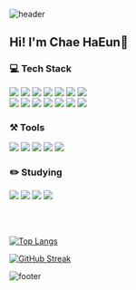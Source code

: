 ![header](https://capsule-render.vercel.app/api?type=waving&color=0:97e6b9,100:fff9c1&height=150&section=header&text=CHE's%20GitHub&fontSize=40&animation=twinkling&fontColor=fff&fontAlign=17&fontAlignY=25)

## Hi! I'm Chae HaEun🍭


### 💻 Tech Stack

<div align="left">
<img src="https://img.shields.io/badge/HTML5-E34F26?style=flat-square&logo=html5&logoColor=white"/>
<img src="https://img.shields.io/badge/CSS3-1572B6?style=flat-square&logo=css3&logoColor=white"/>
<img src="https://img.shields.io/badge/JavaScript-F7DF1E?style=flat-square&logo=javascript&logoColor=white"/>
<img src="https://img.shields.io/badge/TypeScript-3178C6?style=flat-square&logo=typescript&logoColor=white"/>
<img src="https://img.shields.io/badge/React-61DAFB?style=flat-square&logo=React&logoColor=white"/>
<img src="https://img.shields.io/badge/Firebase-FFCA28?style=flat-square&logo=firebase&logoColor=white"/>
<img src="https://img.shields.io/badge/Redux-764ABC?style=flat-square&logo=redux&logoColor=white"/>
<br/>
<img src="https://img.shields.io/badge/Vite-646CFF?style=flat-square&logo=vite&logoColor=white"/>
<img src="https://img.shields.io/badge/Git-F05032?style=flat-square&logo=git&logoColor=white"/>
<img src="https://img.shields.io/badge/ReactRouter-CA4245?style=flat-square&logo=reactrouter&logoColor=white"/>
<img src="https://img.shields.io/badge/TailwindCSS-06B6D4?style=flat-square&logo=tailwindcss&logoColor=white"/>
<img src="https://img.shields.io/badge/Sass-CC6699?style=flat-square&logo=sass&logoColor=white"/>
<img src="https://img.shields.io/badge/Styled_Components-DB7093?style=flat-square&logo=styled-components&logoColor=white"/>
<img src="https://img.shields.io/badge/CSS Modules-000000?style=flat-square&logo=cssmodules&logoColor=white"/>
<!--  <img src="https://img.shields.io/badge/ESlint-4B32C3?style=flat-square&logo=eslint&logoColor=white"/>
<img src="https://img.shields.io/badge/Prettier-F7B93E?style=flat-square&logo=prettier&logoColor=white"/>
<img src="https://img.shields.io/badge/jQuery-0769AD?style=flat-square&logo=jQuery&logoColor=white"/>
<img src="https://img.shields.io/badge/Bootstrap-7952B3?style=flat-square&logo=bootstrap&logoColor=white"/>
 -->
</div>

### ⚒️ Tools
<div align="left">
<img src="https://img.shields.io/badge/VSCode-007ACC?style=flat-square&logo=visualstudiocode&logoColor=white"/>
<img src="https://img.shields.io/badge/Github-181717?style=flat-square&logo=github&logoColor=white"/>
<img src="https://img.shields.io/badge/Figma-F24E1E?style=flat-square&logo=figma&logoColor=white"/>
<img src="https://img.shields.io/badge/Photoshop-31A8FF?style=flat-square&logo=adobephotoshop&logoColor=white"/>
<img src="https://img.shields.io/badge/Illustrator-FF9A00?style=flat-square&logo=adobeillustrator&logoColor=white"/>
</div>



### ✏️ Studying
<div align="left">
<img src="https://img.shields.io/badge/Next.js-000000?style=flat-square&logo=nextdotjs&logoColor=white"/>
<img src="https://img.shields.io/badge/StoryBook-FF4785?style=flat-square&logo=storybook&logoColor=white"/>
<img src="https://img.shields.io/badge/TanStackQuery-FF4154?style=flat-square&logo=reactquery&logoColor=white"/>
<img src="https://img.shields.io/badge/Recoil-3578E5?style=flat-square&logo=recoil&logoColor=white"/>
</div>

<br/><br/>

[![Top Langs](https://github-readme-stats.vercel.app/api/top-langs/?username=chaehaeun&layout=compact)](https://github.com/chaehaeun/github-readme-stats)

[![GitHub Streak](https://streak-stats.demolab.com?user=chaehaeun&border_radius=5&stroke=2F80ED&ring=2F80ED&currStreakLabel=2F80ED&fire=6DE4EB)](https://git.io/streak-stats)

![footer](https://capsule-render.vercel.app/api?section=footer&type=waving&color=0:fff9c1,100:97e6b9)


